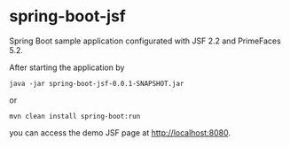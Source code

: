 # spring-boot-jsf
Spring Boot sample application configurated with JSF 2.2 and PrimeFaces 5.2.

After starting the application by

`java -jar spring-boot-jsf-0.0.1-SNAPSHOT.jar`

or 

`mvn clean install spring-boot:run`

you can access the demo JSF page at [http://localhost:8080](http://localhost:8080).


